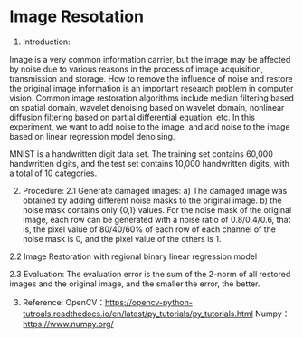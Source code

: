 # Image Resotation
1. Introduction:

Image is a very common information carrier, but the image may be affected by noise due to various reasons in the process of image acquisition, transmission and storage. How to remove the influence of noise and restore the original image information is an important research problem in computer vision.
Common image restoration algorithms include median filtering based on spatial domain, wavelet denoising based on wavelet domain, nonlinear diffusion filtering based on partial differential equation, etc. In this experiment, we want to add noise to the image, and add noise to the image based on linear regression model denoising.

MNIST is a handwritten digit data set. The training set contains 60,000 handwritten digits, and the test set contains 10,000 handwritten digits, with a total of 10 categories.
    
2. Procedure:
2.1 Generate damaged images:
a) The damaged image was obtained by adding different noise masks to the original image. 
b) the noise mask contains only {0,1} values. For the noise mask of the original image, each row can be generated with a noise ratio of 0.8/0.4/0.6, that is, the pixel value of 80/40/60% of each row of each channel of the noise mask is 0, and the pixel value of the others is 1.

2.2 Image Restoration with regional binary linear regression model

2.3 Evaluation:
The evaluation error is the sum of the 2-norm of all restored images and the original image, and the smaller the error, the better.

3. Reference:
OpenCV：https://opencv-python-tutroals.readthedocs.io/en/latest/py_tutorials/py_tutorials.html
Numpy：https://www.numpy.org/
